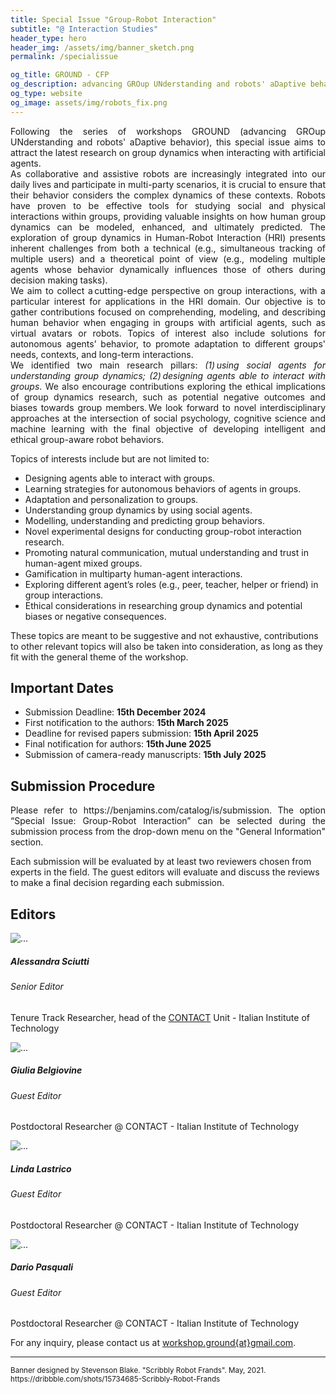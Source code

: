 ```yaml
---
title: Special Issue "Group-Robot Interaction"
subtitle: "@ Interaction Studies"
header_type: hero
header_img: /assets/img/banner_sketch.png
permalink: /specialissue

og_title: GROUND - CFP
og_description: advancing GROup UNderstanding and robots' aDaptive behavior
og_type: website
og_image: assets/img/robots_fix.png
---
```


<p style="text-align: justify;">
Following the series of workshops GROUND (advancing GROup UNderstanding and robots' aDaptive behavior), this special issue aims to attract the latest research on group dynamics when interacting with artificial agents.<br>
As collaborative and assistive robots are increasingly integrated into our daily lives and participate in multi-party scenarios, it is crucial to ensure that their behavior considers the complex dynamics of these contexts. Robots have proven to be effective tools for studying social and physical interactions within groups, providing valuable insights on how human group dynamics can be modeled, enhanced, and ultimately predicted. The exploration of group dynamics in Human-Robot Interaction (HRI) presents inherent challenges from both a technical (e.g., simultaneous tracking of multiple users) and a theoretical point of view (e.g., modeling multiple agents whose behavior dynamically influences those of others during decision making tasks).<br>
We aim to collect a cutting-edge perspective on group interactions, with a particular interest for applications in the HRI domain. Our objective is to gather contributions focused on comprehending, modeling, and describing human behavior when engaging in groups with artificial agents, such as virtual avatars or robots. Topics of interest also include solutions for autonomous agents’ behavior, to promote adaptation to different groups' needs, contexts, and long-term interactions.
<br>
We identified two main research pillars: <i>(1) using social agents for understanding group dynamics; (2) designing agents able to interact with groups</i>. We also encourage contributions exploring the ethical implications of group dynamics research, such as potential negative outcomes and biases towards group members. We look forward to novel interdisciplinary approaches at the intersection of social psychology, cognitive science and machine learning with the final objective of developing intelligent and ethical group-aware robot behaviors.  
</p>

Topics of interests include but are not limited to:
* Designing agents able to interact with groups.  
* Learning strategies for autonomous behaviors of agents in groups.  
* Adaptation and personalization to groups.  
* Understanding group dynamics by using social agents.  
* Modelling, understanding and predicting group behaviors.  
* Novel experimental designs for conducting group-robot interaction research.  
* Promoting natural communication, mutual understanding and trust in human-agent mixed groups.  
* Gamification in multiparty human-agent interactions.  
* Exploring different agent’s roles (e.g., peer, teacher, helper or friend) in group interactions.  
* Ethical considerations in researching group dynamics and potential biases or negative consequences.  

These topics are meant to be suggestive and not exhaustive, contributions to other relevant topics will also be taken into consideration, as long as they fit with the general theme of the workshop. 

## Important Dates
* Submission Deadline: **15th December 2024**
* First notification to the authors: **15th March 2025**
* Deadline for revised papers submission: **15th April 2025**
* Final notification for authors: **15th June 2025**
* Submission of camera-ready manuscripts: **15th July 2025**


## Submission Procedure

<p style="text-align: justify;">
Please refer to <a>https://benjamins.com/catalog/is/submission</a>. The option “Special Issue: Group-Robot Interaction” can be selected during the submission process from the drop-down menu on the "General Information" section.
<br>

Each submission will be evaluated by at least two reviewers chosen from experts in the field. The guest editors will evaluate and discuss the reviews to make a final decision regarding each submission.  
</p>

## Editors
<div class="wrapper">
		<div class="container">
			<div class="row">
				<div class="col-md-6 col-lg-3">
					<div class="card mx-30">
						<img alt="..." class="card-img-top" src="assets/img/as.jpg">
						<div class="card-body">
							<h5 class="card-title">Alessandra Sciutti</h5>
							<h6>Senior Editor</h6>
							<p class="card-text">Tenure Track Researcher, head of the <a href="https://www.iit.it/it/web/cognitive-architecture-for-collaborative-technologies/home">CONTACT</a> Unit - Italian Institute of Technology</p>
						</div>
					</div>
				</div>
				<div class="col-md-6 col-lg-3">
					<div class="card mx-30">
						<img alt="..." class="card-img-top" src="assets/img/gb.png">
						<div class="card-body">
							<h5 class="card-title">Giulia Belgiovine</h5>
							<h6>Guest Editor</h6>
							<p class="card-text">Postdoctoral Researcher @ CONTACT - Italian Institute of Technology</p>
						</div>
					</div>
				</div>
				<div class="col-md-6 col-lg-3">
					<div class="card mx-30">
						<img alt="..." class="card-img-top" src="assets/img/ll.png">
						<div class="card-body">
							<h5 class="card-title">Linda Lastrico</h5>
							<h6>Guest Editor</h6>
							<p class="card-text">Postdoctoral Researcher @ CONTACT - Italian Institute of Technology</p>
						</div>
					</div>
				</div>
				<div class="col-md-6 col-lg-3">
					<div class="card mx-30">
						<img alt="..." class="card-img-top" src="assets/img/dp.png">
						<div class="card-body">
							<h5 class="card-title">Dario Pasquali</h5>
							<h6>Guest Editor</h6>
							<p class="card-text">Postdoctoral Researcher @ CONTACT - Italian Institute of Technology</p>
						</div>
					</div>
				</div>
			</div>
		</div>
	</div>








For any inquiry, please contact us at [workshop.ground{at}gmail.com](mailto:workshop.ground@gmail.com).

---

<p class="card-text"><small class="text-muted">Banner designed by Stevenson Blake. "Scribbly Robot Frands". May, 2021. <a>https://dribbble.com/shots/15734685-Scribbly-Robot-Frands</a></small></p>
